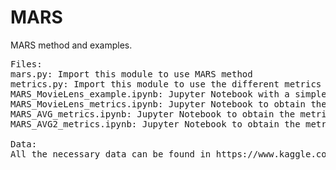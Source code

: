 # MARS
MARS method and examples.

<pre>
Files: 
mars.py: Import this module to use MARS method
metrics.py: Import this module to use the different metrics used in the research
MARS_MovieLens_example.ipynb: Jupyter Notebook with a simple MARS example using MovieLens-1M data set
MARS_MovieLens_metrics.ipynb: Jupyter Notebook to obtain the metrics of various MARS models using MovieLens-1M data set
MARS_AVG_metrics.ipynb: Jupyter Notebook to obtain the metrics of various MARS models using Amazon Video Games data set
MARS_AVG2_metrics.ipynb: Jupyter Notebook to obtain the metrics of various MARS models using Amazon Video Games 2 data set

Data:
All the necessary data can be found in https://www.kaggle.com/datasets/juanriofrio/mars-method
<pre>

